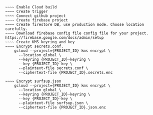 ~~~~ Create GCP project
~~~~ Enable Cloud build
~~~~ Create trigger
~~~~ Connect github project
~~~~ Create firebase project
~~~~ Create firestore DB, use production mode. Choose location carefully.
~~~~ Download firebase config file config file for your project. https://firebase.google.com/docs/admin/setup
~~~~ Create KMS keyring and key
~~~~ Encrypt secrets.conf.
    gcloud --project={PROJECT_ID} kms encrypt \
      --location global \
      --keyring {PROJECT_ID}-keyring \
      --key {PROJECT_ID}-key \
      --plaintext-file secrets.conf \
      --ciphertext-file {PROJECT_ID}.secrets.enc

~~~~ Encrypt surfsup.json
    gcloud --project={PROJECT_ID} kms encrypt \
      --location global \
      --keyring {PROJECT_ID}-keyring \
      --key {PROJECT_ID}-key \
      --plaintext-file surfsup.json \
      --ciphertext-file {PROJECT_ID}.json.enc
